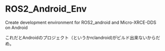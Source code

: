 # ROS2_Android_Env
Create development environment for ROS2_android and Micro-XRCE-DDS on Android 

これだとAndroidのプロジェクト（というかrclandroid)がビルド出来ないからだめ。
